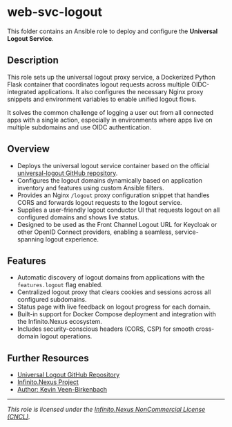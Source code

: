 # web-svc-logout

This folder contains an Ansible role to deploy and configure the **Universal Logout Service**.

## Description

This role sets up the universal logout proxy service, a Dockerized Python Flask container that coordinates logout requests across multiple OIDC-integrated applications. It also configures the necessary Nginx proxy snippets and environment variables to enable unified logout flows.

It solves the common challenge of logging a user out from all connected apps with a single action, especially in environments where apps live on multiple subdomains and use OIDC authentication.

## Overview

- Deploys the universal logout service container based on the official [universal-logout GitHub repository](https://github.com/kevinveenbirkenbach/universal-logout).
- Configures the logout domains dynamically based on application inventory and features using custom Ansible filters.
- Provides an Nginx `/logout` proxy configuration snippet that handles CORS and forwards logout requests to the logout service.
- Supplies a user-friendly logout conductor UI that requests logout on all configured domains and shows live status.
- Designed to be used as the Front Channel Logout URL for Keycloak or other OpenID Connect providers, enabling a seamless, service-spanning logout experience.

## Features

- Automatic discovery of logout domains from applications with the `features.logout` flag enabled.
- Centralized logout proxy that clears cookies and sessions across all configured subdomains.
- Status page with live feedback on logout progress for each domain.
- Built-in support for Docker Compose deployment and integration with the Infinito.Nexus ecosystem.
- Includes security-conscious headers (CORS, CSP) for smooth cross-domain logout operations.

## Further Resources

- [Universal Logout GitHub Repository](https://github.com/kevinveenbirkenbach/universal-logout)  
- [Infinito.Nexus Project](https://infinito.nexus)  
- [Author: Kevin Veen-Birkenbach](https://veen.world)  

---

*This role is licensed under the [Infinito.Nexus NonCommercial License (CNCL)](https://s.veen.world/cncl).*
